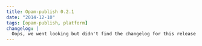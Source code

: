 ```yaml
---
title: Opam-publish 0.2.1
date: "2014-12-10"
tags: [opam-publish, platform]
changelog: |
  Oops, we went looking but didn't find the changelog for this release 🙈
---
```

